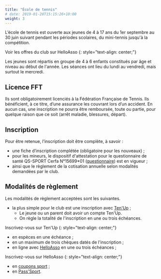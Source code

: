 ```yaml
---
title: "École de tennis"
# date: 2019-01-28T15:15:26+10:00
weight: 3
---
```

L’école de tennis est ouverte aux jeunes de 4 à 17 ans du 1er septembre au 30 juin suivant pendant les périodes scolaires, du mini-tennis jusqu'à la compétition.
<!--more-->

<a class="button button-primary" style="text-decoration: none; text-align: center" href="https://www.helloasso.com/associations/tennis-club-gorbella/adhesions/ecole-de-tennis">Voir les offres du club sur HelloAsso</a>
{: style="text-align: center;"}

Les jeunes sont répartis en groupe de 4 à 6 enfants constitués par âge et niveau au début de l'année.
Les séances ont lieu du lundi au vendredi, mais surtout le mercredi.

## Licence FFT
Ils sont obligatoirement licenciés à la Fédération Française de Tennis.
Ils bénéficient, à ce titre, d’une assurance les couvrant lors d’un accident.
En aucun cas, une inscription ne pourra être remboursée, toute ou partie, pour quelque raison que ce soit (arrêt maladie, blessures, départ).


## Inscription
Pour être retenue, l’inscription doit être complète, à savoir :
- une fiche d’inscription complétée (obligatoire pour les nouveaux) ;
- pour les mineurs, le dispositif d'attestation pour le questionnaire de santé QS-SPORT Cerfa N°15699*01 ([questionnaire](/assets/adhesion/attestation-ou-certificat-medical.pdf)) est en vigueur ;
- ainsi que le règlement de la cotisation annuelle selon modalités demandées par le club.


## Modalités de règlement

Les modalités de règlement acceptées sont les suivantes.

- la plus simple pour le club est une inscription avec [Ten'Up](https://tenup.fft.fr/club/62060274/offres) ;
  - Le jeune ou un parent doit avoir un compte Ten'Up.
  - On règle la totalité de l'inscription en une ou trois échéances.

<a class="button button-primary" style="text-decoration: none; text-align: center" href="https://tenup.fft.fr/club/62060274/offres">Inscrivez-vous sur Ten'Up</a>
{: style="text-align: center;"}

- en espèces en une échéance ;
- en un maximum de trois chèques datés de l'inscription ;
- en ligne avec [HelloAsso](https://www.helloasso.com/associations/tennis-club-gorbella/adhesions/ecole-de-tennis) en une ou trois échéances ;

<a class="button button-primary" style="text-decoration: none; text-align: center" href="https://www.helloasso.com/associations/tennis-club-gorbella/adhesions/ecole-de-tennis">Inscrivez-vous sur HelloAsso</a>
{: style="text-align: center;"}

- en [coupons sport](https://coupons-sport.nice.fr/fr) ;
- en [Pass'Sport](https://pass.sports.gouv.fr/).
